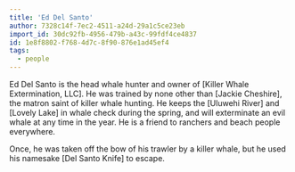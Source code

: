 ```yaml
---
title: 'Ed Del Santo'
author: 7328c14f-7ec2-4511-a24d-29a1c5ce23eb
import_id: 30dc92fb-4956-479b-a43c-99fdf4ce4837
id: 1e8f8802-f768-4d7c-8f90-876e1ad45ef4
tags:
  - people
---
```

Ed Del Santo is the head whale hunter and owner of [Killer Whale Extermination, LLC]. He was trained by none other than [Jackie Cheshire], the matron saint of killer whale hunting. He keeps the [Uluwehi River] and [Lovely Lake] in whale check during the spring, and will exterminate an evil whale at any time in the year. He is a friend to ranchers and beach people everywhere.

Once, he was taken off the bow of his trawler by a killer whale, but he used his namesake [Del Santo Knife] to escape.